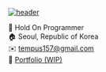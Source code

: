 [![header](https://capsule-render.vercel.app/api?type=rect&color=0366d6&height=200&section=header&text=환영합니다&fontSize=80&fontColor=ffffff&fontAlignY=54)](https://github.com/kyechan99/capsule-render)

🏢 Hold On Programmer</br>
🏠 Seoul, Republic of Korea</br>
✉️ tempus157@gmail.com</br>
📃 [Portfolio (WIP)](https://www.notion.so/c3c1c4fdeb6844f9ac251a85e11a59ab)</br>
